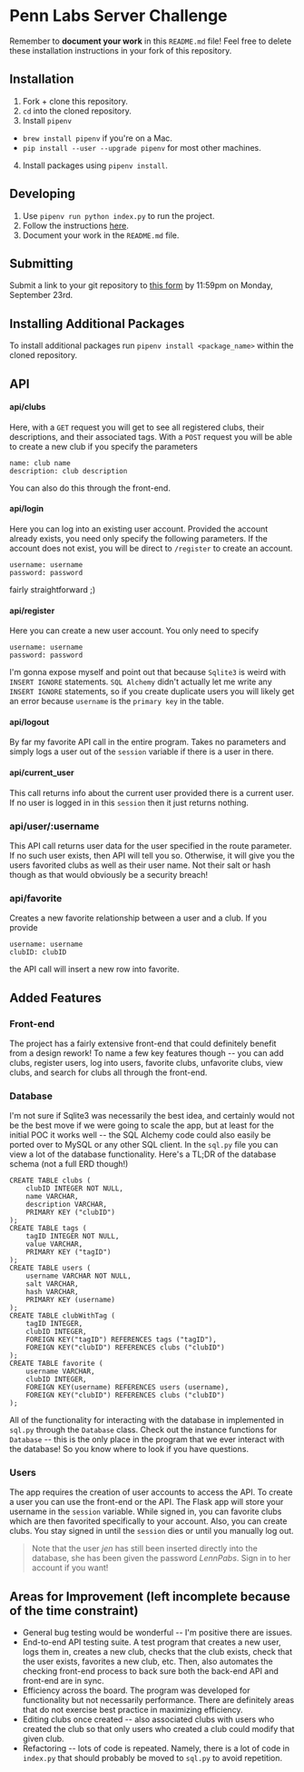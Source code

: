 # Penn Labs Server Challenge
Remember to **document your work** in this `README.md` file! Feel free to delete these installation instructions in your fork of this repository.

## Installation
1. Fork + clone this repository.
2. `cd` into the cloned repository.
3. Install `pipenv`
  * `brew install pipenv` if you're on a Mac.
  * `pip install --user --upgrade pipenv` for most other machines.
4. Install packages using `pipenv install`.

## Developing
1. Use `pipenv run python index.py` to run the project.
2. Follow the instructions [here](https://www.notion.so/pennlabs/Server-Challenge-Fall-19-480abf1871fc4a8d9600154816726343).
3. Document your work in the `README.md` file.

## Submitting
Submit a link to your git repository to [this form](https://airtable.com/shrqdIzlLgiRFzEWh) by 11:59pm on Monday, September 23rd.

## Installing Additional Packages
To install additional packages run `pipenv install <package_name>` within the cloned repository.

## API

#### api/clubs
Here, with a `GET` request you will get to see all registered clubs, their
descriptions, and their associated tags. With a `POST` request you will be
able to create a new club if you specify the parameters
```
name: club name
description: club description
```
You can also do this through the front-end.

#### api/login
Here you can log into an existing user account. Provided the account already
exists, you need only specify the following parameters. If the account
does not exist, you will be direct to `/register` to create an account.
```
username: username
password: password
```
fairly straightforward ;)

#### api/register
Here you can create a new user account. You only need to specify
```
username: username
password: password
```
I'm gonna expose myself and point out that because `Sqlite3` is weird with
`INSERT IGNORE` statements. `SQL Alchemy` didn't actually let me write
any `INSERT IGNORE` statements, so if you create duplicate users you will
likely get an error because `username` is the `primary key` in the table.

#### api/logout
By far my favorite API call in the entire program. Takes no parameters and
simply logs a user out of the `session` variable if there is a user in there.

#### api/current_user
This call returns info about the current user provided there is a current
user. If no user is logged in in this `session` then it just returns nothing.

### api/user/:username
This API call returns user data for the user specified in the route parameter.
If no such user exists, then API will tell you so. Otherwise, it will give
you the users favorited clubs as well as their user name. Not their salt
or hash though as that would obviously be a security breach!

### api/favorite
Creates a new favorite relationship between a user and a club. If you provide
```
username: username
clubID: clubID
```
the API call will insert a new row into favorite.

## Added Features

### Front-end
The project has a fairly extensive front-end that could definitely benefit
from a design rework! To name a few key features though -- you can add clubs,
register users, log into users, favorite clubs, unfavorite clubs, view clubs,
and search for clubs all through the front-end.

### Database
I'm not sure if Sqlite3 was necessarily the best idea, and certainly would
not be the best move if we were going to scale the app, but at least for
the initial POC it works well -- the SQL Alchemy code could also easily
be ported over to MySQL or any other SQL client. In the `sql.py` file you
can view a lot of the database functionality. Here's a TL;DR of the database
schema (not a full ERD though!)

```
CREATE TABLE clubs (
	clubID INTEGER NOT NULL,
	name VARCHAR,
	description VARCHAR,
	PRIMARY KEY ("clubID")
);
CREATE TABLE tags (
	tagID INTEGER NOT NULL,
	value VARCHAR,
	PRIMARY KEY ("tagID")
);
CREATE TABLE users (
	username VARCHAR NOT NULL,
	salt VARCHAR,
	hash VARCHAR,
	PRIMARY KEY (username)
);
CREATE TABLE clubWithTag (
	tagID INTEGER,
	clubID INTEGER,
	FOREIGN KEY("tagID") REFERENCES tags ("tagID"),
	FOREIGN KEY("clubID") REFERENCES clubs ("clubID")
);
CREATE TABLE favorite (
	username VARCHAR,
	clubID INTEGER,
	FOREIGN KEY(username) REFERENCES users (username),
	FOREIGN KEY("clubID") REFERENCES clubs ("clubID")
);
```
All of the functionality for interacting with the database in implemented
in `sql.py` through the `Database` class. Check out the instance functions
for `Database` -- this is the only place in the program that we ever interact
with the database! So you know where to look if you have questions.

### Users
The app requires the creation of user accounts to access the API. To create
a user you can use the front-end or the API. The Flask app will store your
username in the `session` variable. While signed in, you can favorite clubs
which are then favorited specifically to your account. Also, you can create
clubs. You stay signed in until the `session` dies or until you manually
log out.

> Note that the user _jen_ has still been inserted directly into the database,
  she has been given the password _LennPabs_. Sign in to her account
  if you want!

## Areas for Improvement (left incomplete because of the time constraint)

* General bug testing would be wonderful -- I'm positive there are issues.
* End-to-end API testing suite. A test program that creates a new user,
  logs them in, creates a new club, checks that the club exists, check that the
  user exists, favorites a new club, etc. Then, also automates the checking
  front-end process to back sure both the back-end API and front-end are
  in sync.
* Efficiency across the board. The program was developed for functionality
  but not necessarily performance. There are definitely areas that
  do not exercise best practice in maximizing efficiency.
* Editing clubs once created -- also associated clubs with users who created
  the club so that only users who created a club could modify that given club.
* Refactoring -- lots of code is repeated. Namely, there is a lot of code
  in `index.py` that should probably be moved to `sql.py` to avoid repetition.
